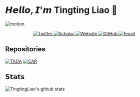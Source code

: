 # 𝙃𝙚𝙡𝙡𝙤, 𝙄'𝙢 Tingting Liao 👋
![motion](https://github.com/TingtingLiao/TingtingLiao/assets/45743512/8c38e14b-414b-477b-9492-a82ce4fc9297)

<p align="center">
  <a href="https://twitter.com/tingtin36139994" target="_blank">
    <img src="https://img.shields.io/badge/twitter-%231DA1F2.svg?&style=for-the-badge&logo=twitter&logoColor=white&color=77ac98" alt="Twitter"/>
  </a> 
  <a href='https://scholar.google.com/citations?user=sNp7dWUAAAAJ&hl=en' target="_blank">
        <img alt='Scholar' src='https://img.shields.io/badge/Scholar-100000?style=for-the-badge&logo=GoogleScholar&logoColor=white&&color=77ac98'>
  </a>
  <a href="https://tingtingliao.github.io/" target="_blank">
    <img src="https://img.shields.io/badge/website-%23071A2C.svg?&style=for-the-badge&logo=website&color=77ac98" alt="Website"/>
  </a>
<a href="https://github.com/TingtingLiao" target="_blank">
    <img src="https://img.shields.io/badge/GitHub-%23071A2C.svg?&style=for-the-badge&logo=github&logoColor=white&color=77ac98" alt="GitHub"/>
  </a>
  <a href="mailto:tingtingliao000@gmail.com" target="_blank">
    <img src="https://img.shields.io/badge/-Email-red?&style=for-the-badge&logo=gmail&logoColor=white&color=77ac98" alt="Email"/>
  </a>
</p>

<!--
**TingtingLiao/TingtingLiao** is a ✨ _special_ ✨ repository because its `README.md` (this file) appears on your GitHub profile.

Here are some ideas to get you started:

- 🔭 I’m currently working on ...
- 🌱 I’m currently learning ...
- 👯 I’m looking to collaborate on ...
- 🤔 I’m looking for help with ...
- 💬 Ask me about ...
- 📫 How to reach me: ...
- 😄 Pronouns: ...
- ⚡ Fun fact: ...
-->

## Repositories

[![TADA](https://svg.bookmark.style/api?url=https://github.com/TingtingLiao/TADA&mode=light&style=horizontal)](https://github.com/TingtingLiao/TADA)
[![CAR](https://svg.bookmark.style/api?url=https://github.com/TingtingLiao/CAR&mode=light&style=horizontal)](https://github.com/TingtingLiao/CAR)

## 𝗦𝘁𝗮𝘁𝘀

![TingtingLiao's github stats](https://github-readme-stats.vercel.app/api?username=TingtingLiao&show_icons=true&theme=dracula&bg_color=0,E6E6FA,E6E6FA,E6E6FA)


